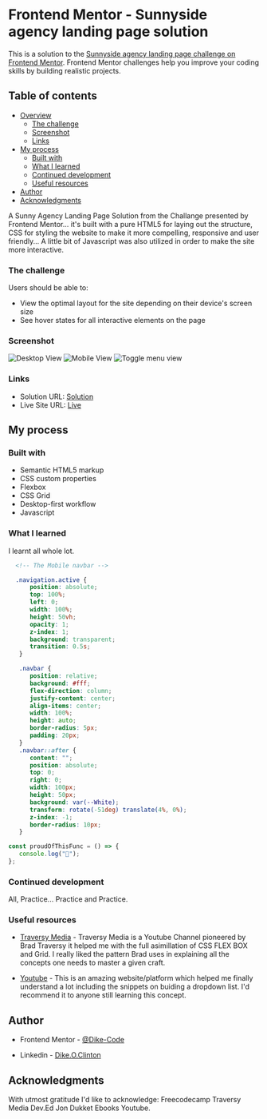 # Frontend Mentor - Sunnyside agency landing page solution

This is a solution to the [Sunnyside agency landing page challenge on Frontend Mentor](https://www.frontendmentor.io/challenges/sunnyside-agency-landing-page-7yVs3B6ef). Frontend Mentor challenges help you improve your coding skills by building realistic projects.

## Table of contents

- [Overview](#overview)
  - [The challenge](#the-challenge)
  - [Screenshot](#screenshot)
  - [Links](#links)
- [My process](#my-process)
  - [Built with](#built-with)
  - [What I learned](#what-i-learned)
  - [Continued development](#continued-development)
  - [Useful resources](#useful-resources)
- [Author](#author)
- [Acknowledgments](#acknowledgments)

A Sunny Agency Landing Page Solution from the Challange presented by Frontend Mentor... it's built with a pure HTML5 for laying out the structure, CSS for styling the website to make it more compelling, responsive and user friendly... A little bit of Javascript was also utilized in order to make the site more interactive.

### The challenge

Users should be able to:

-  View the optimal layout for the site depending on their device's screen size
-  See hover states for all interactive elements on the page

### Screenshot

![Desktop View](./images/sunnysiddesktop-screenshot.png)
![Mobile View](./images/sunnysidmobile-screenshot.png) 
![Toggle menu view](./images/sunnytogglemenu-screenshoot.png)

### Links

-  Solution URL: [Solution](https://dike-code.github.io/Dike-Code/)
-  Live Site URL: [Live](https://dike-code.github.io/sunnyside-agency-landing-page/)

## My process

### Built with

-  Semantic HTML5 markup
-  CSS custom properties
-  Flexbox
-  CSS Grid
-  Desktop-first workflow
-  Javascript

### What I learned

I learnt all whole lot.

```html
  <!-- The Mobile navbar -->
```

```css
  .navigation.active {
      position: absolute;
      top: 100%;
      left: 0;
      width: 100%;
      height: 50vh;
      opacity: 1;
      z-index: 1;
      background: transparent;
      transition: 0.5s;
   }

   .navbar {
      position: relative;
      background: #fff;
      flex-direction: column;
      justify-content: center;
      align-items: center;
      width: 100%;
      height: auto;
      border-radius: 5px;
      padding: 20px;
   }
   .navbar::after {
      content: "";
      position: absolute;
      top: 0;
      right: 0;
      width: 100px;
      height: 50px;
      background: var(--White);
      transform: rotate(-51deg) translate(4%, 0%);
      z-index: -1;
      border-radius: 10px;
   }
```

```js
const proudOfThisFunc = () => {
   console.log("🎉");
};
```

### Continued development

All, Practice... Practice and Practice.

### Useful resources

-  [Traversy Media](https://www.youtube.com) - Traversy Media is a Youtube Channel pioneered by Brad Traversy it helped me with the full asimillation of CSS FLEX BOX and Grid. I really liked the pattern Brad uses in explaining all the concepts one needs to master a given craft.

-  [Youtube](https://www.youtube.com) - This is an amazing website/platform which helped me finally understand a lot including the snippets on buiding a dropdown list. I'd recommend it to anyone still learning this concept.

## Author

-  Frontend Mentor - [@Dike-Code](https://www.frontendmentor.io/profile/Dike-Code)

-  Linkedin - [Dike.O.Clinton](https://www.linkedin.com/in/dike-o-clinton-26b455220)

## Acknowledgments

With utmost gratitude I'd like to acknowledge:
Freecodecamp
Traversy Media
Dev.Ed
Jon Dukket Ebooks
Youtube.
